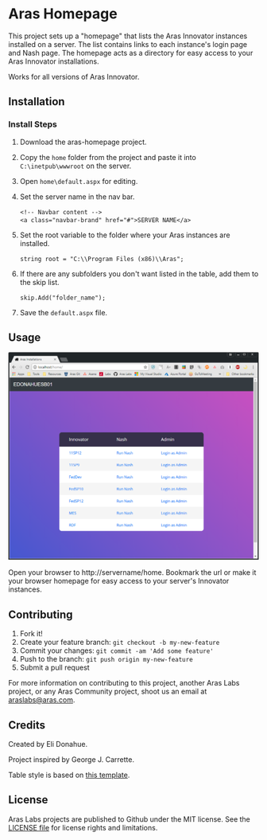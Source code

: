 # Aras Homepage

This project sets up a "homepage" that lists the Aras Innovator instances installed on a server. The list contains links to each instance's login page and Nash page. The homepage acts as a directory for easy access to your Aras Innovator installations.

Works for all versions of Aras Innovator.

## Installation

### Install Steps

1. Download the aras-homepage project.
2. Copy the `home` folder from the project and paste it into `C:\inetpub\wwwroot` on the server.
3. Open `home\default.aspx` for editing.
4. Set the server name in the nav bar.

    ```
    <!-- Navbar content -->
    <a class="navbar-brand" href="#">SERVER NAME</a> 
    ```
5. Set the root variable to the folder where your Aras instances are installed.

    ```
    string root = "C:\\Program Files (x86)\\Aras";
    ```

5. If there are any subfolders you don't want listed in the table, add them to the skip list.

    ```
    skip.Add("folder_name");
    ```

6. Save the `default.aspx` file.

## Usage

![Screenshot](./Screenshots/screenshot.PNG)

Open your browser to http://servername/home. Bookmark the url or make it your browser homepage for easy access to your server's Innovator instances.

## Contributing

1. Fork it!
2. Create your feature branch: `git checkout -b my-new-feature`
3. Commit your changes: `git commit -am 'Add some feature'`
4. Push to the branch: `git push origin my-new-feature`
5. Submit a pull request

For more information on contributing to this project, another Aras Labs project, or any Aras Community project, shoot us an email at araslabs@aras.com.

## Credits

Created by Eli Donahue. 

Project inspired by George J. Carrette.

Table style is based on [this template](https://colorlib.com/etc/tb/Table_Responsive_v1/index.html).

## License

Aras Labs projects are published to Github under the MIT license. See the [LICENSE file](./LICENSE.md) for license rights and limitations.